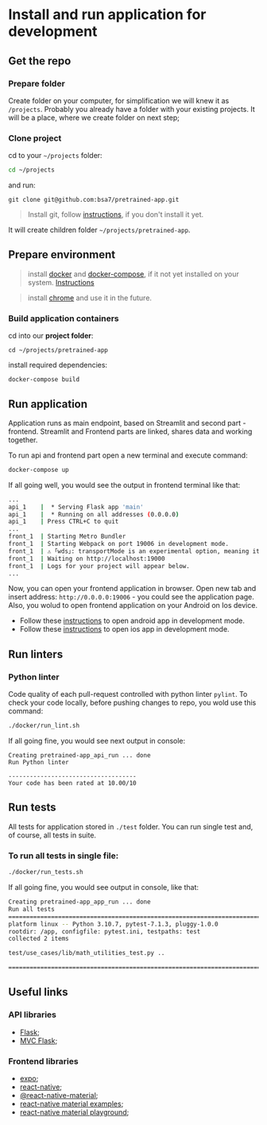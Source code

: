 # Install and run application for development

## Get the repo

### Prepare folder
Create folder on your computer, for simplification we will knew it as `/projects`. Probably you already have a folder with your existing projects. It will be a place, where we create folder on next step;

### Clone project
cd to your `~/projects` folder:
```bash
cd ~/projects
```

and run:
```
git clone git@github.com:bsa7/pretrained-app.git
```

> Install git, follow [instructions](https://www.atlassian.com/git/tutorials/install-git), if you don't install it yet.

It will create children folder `~/projects/pretrained-app`.

## Prepare environment
> install [docker](https://docs.docker.com/engine/install/) and [docker-compose](https://docs.docker.com/compose/install/), if it not yet installed on your system. [Instructions]()

> install [chrome](https://www.google.com/chrome/) and use it in the future.

### Build application containers
cd into our **project folder**:

```
cd ~/projects/pretrained-app
```

install required dependencies:
```
docker-compose build
```

## Run application
Application runs as main endpoint, based on Streamlit and second part - frontend. Streamlit and Frontend parts are linked, shares data and working together.

To run api and frontend part open a new terminal and execute command:
```bash
docker-compose up
```
If all going well, you would see the output in frontend terminal like that:
```bash
...
api_1    |  * Serving Flask app 'main'
api_1    |  * Running on all addresses (0.0.0.0)
api_1    | Press CTRL+C to quit
...
front_1  | Starting Metro Bundler
front_1  | Starting Webpack on port 19006 in development mode.
front_1  | ⚠ ｢wds｣: transportMode is an experimental option, meaning its usage could potentially change without warning
front_1  | Waiting on http://localhost:19000
front_1  | Logs for your project will appear below.
...
```
Now, you can open your frontend application in browser. Open new tab and insert address: `http://0.0.0.0:19006` - you could see the application page.
Also, you wolud to open frontend application on your Android on Ios device.
* Follow these [instructions](./mobile-development.md#android) to open android app in development mode.
* Follow these [instructions](./mobile-development.md#ios) to open ios app in development mode.


## Run linters
### Python linter
Code quality of each pull-request controlled with python linter `pylint`.
To check your code locally, before pushing changes to repo, you wold use this command:
```bash
./docker/run_lint.sh
```
If all going fine, you would see next output in console:
```
Creating pretrained-app_api_run ... done
Run Python linter

------------------------------------
Your code has been rated at 10.00/10
```

## Run tests
All tests for application stored in `./test` folder. You can run single test and, of course, all tests in suite.

### To run all tests in single file:
```bash
./docker/run_tests.sh
```

If all going fine, you would see output in console, like that:
```bash
Creating pretrained-app_app_run ... done
Run all tests
=========================================================================== test session starts ============================================================================
platform linux -- Python 3.10.7, pytest-7.1.3, pluggy-1.0.0
rootdir: /app, configfile: pytest.ini, testpaths: test
collected 2 items

test/use_cases/lib/math_utilities_test.py ..                                                                                                                         [100%]

============================================================================ 2 passed in 0.02s =============================================================================
```

## Useful links
### API libraries
* [Flask](https://flask.palletsprojects.com/en/2.2.x/);
* [MVC Flask](https://github.com/marcuxyz/mvc-flask);


### Frontend libraries
* [expo](https://docs.expo.dev/);
* [react-native](https://reactnative.dev/);
* [@react-native-material](https://www.react-native-material.com/docs/components/button);
* [react-native material examples](https://example.react-native-material.com/);
* [react-native material playground](https://snack.expo.dev/);
